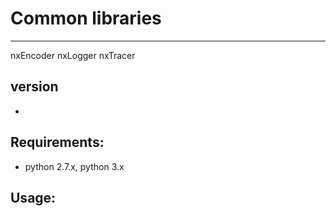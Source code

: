 # Common libraries
-----------------------------------------------------
nxEncoder
nxLogger
nxTracer

## version
 -

## Requirements:
 - python 2.7.x, python 3.x

## Usage:

